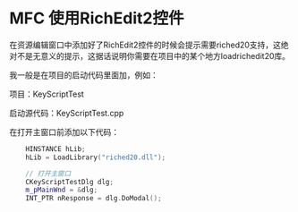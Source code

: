 

# MFC 使用RichEdit2控件

在资源编辑窗口中添加好了RichEdit2控件的时候会提示需要riched20支持，这绝对不是无意义的提示，这据话说明你需要在项目中的某个地方loadrichedit20库。

我一般是在项目的启动代码里面加，例如：

项目：KeyScriptTest

启动源代码：KeyScriptTest.cpp

在打开主窗口前添加以下代码：

```cpp
    HINSTANCE hLib;
	hLib = LoadLibrary("riched20.dll");

    // 打开主窗口
    CKeyScriptTestDlg dlg;
	m_pMainWnd = &dlg;
	INT_PTR nResponse = dlg.DoModal();
```
